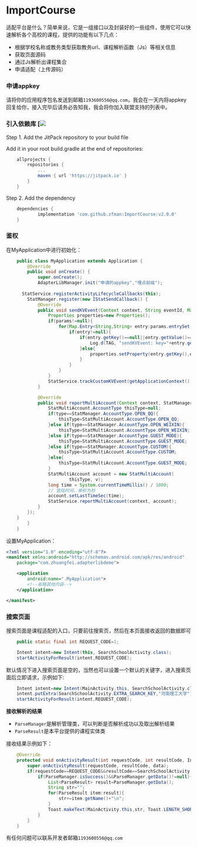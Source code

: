 # ImportCourse
适配平台是什么？简单来说，它是一组接口以及封装好的一些组件，使用它可以快速解析各个高校的课程，提供的功能有以下几点：

- 根据学校名称或教务类型获取教务url、课程解析函数（Js）等相关信息
- 获取页面源码
- 通过Js解析出课程集合
- 申请适配（上传源码）

### 申请appkey

请将你的应用程序包名发送到邮箱`1193600556@qq.com`，我会在一天内将appkey回复给你，接入完毕后请务必告知我，我会将你加入联盟支持的列表中。

### 引入依赖库 [![]([![](https://jitpack.io/v/zfman/ImportCourse.svg)](https://jitpack.io/#zfman/ImportCourse))

Step 1. Add the JitPack repository to your build file

Add it in your root build.gradle at the end of repositories:

```gradle
	allprojects {
		repositories {
			...
			maven { url 'https://jitpack.io' }
		}
	}
```

Step 2. Add the dependency

```gradle
	dependencies {
	        implementation 'com.github.zfman:ImportCourse:v2.0.0'
	}
```

### 鉴权

在MyApplication中进行初始化：
```java
	public class MyApplication extends Application {
		@Override
		public void onCreate() {
			super.onCreate();
			AdapterLibManager.init("申请的appkey","埋点前缀");
      
      StatService.registerActivityLifecycleCallbacks(this);
        StatManager.register(new IStatSendCallback() {
            @Override
            public void sendKVEvent(Context context, String eventId, Map<String, String> params) {
                Properties properties=new Properties();
                if(params!=null){
                    for(Map.Entry<String,String> entry:params.entrySet()){
                        if(entry!=null){
                            if(entry.getKey()==null||entry.getValue()==null){
                                Log.d(TAG, "sendKVEvent: key="+entry.getKey()+"; v="+entry.getValue()+";id="+eventId);
                            }else{
                                properties.setProperty(entry.getKey(),entry.getValue());
                            }
                        }
                    }
                }
                StatService.trackCustomKVEvent(getApplicationContext(),eventId,properties);
            }

            @Override
            public void reportMultiAccount(Context context, StatManager.AccountType type, String v) {
                StatMultiAccount.AccountType thisType=null;
                if(type==StatManager.AccountType.OPEN_QQ){
                    thisType=StatMultiAccount.AccountType.OPEN_QQ;
                }else if(type==StatManager.AccountType.OPEN_WEIXIN){
                    thisType=StatMultiAccount.AccountType.OPEN_WEIXIN;
                }else if(type==StatManager.AccountType.GUEST_MODE){
                    thisType=StatMultiAccount.AccountType.GUEST_MODE;
                }else if(type==StatManager.AccountType.CUSTOM){
                    thisType=StatMultiAccount.AccountType.CUSTOM;
                }else{
                    thisType=StatMultiAccount.AccountType.GUEST_MODE;
                }
                StatMultiAccount account = new StatMultiAccount(
                        thisType, v);
                long time = System.currentTimeMillis() / 1000;
                // 登陆时间，单秒为秒
                account.setLastTimeSec(time);
                StatService.reportMultiAccount(context, account);
            }
        });
    }
		}
	}
```

设置MyApplication：
```xml
<?xml version="1.0" encoding="utf-8"?>
<manifest xmlns:android="http://schemas.android.com/apk/res/android"
    package="com.zhuangfei.adapterlibdemo">

    <application
        android:name=".MyApplication">
        <!--省略其他内容-->
    </application>

</manifest>
```

### 搜索页面

搜索页面是课程适配的入口，只要前往搜索页，然后在本页面接收返回的数据即可

```java
    public static final int REQUEST_CODE=1;
```

```java
    Intent intent=new Intent(this, SearchSchoolActivity.class);
    startActivityForResult(intent,REQUEST_CODE);
```


默认情况下进入搜索页面是空的，当然也可以设置一个默认的关键字，进入搜索页面后立即请求，示例如下:

```java
	Intent intent=new Intent(MainActivity.this, SearchSchoolActivity.class);
	intent.putExtra(SearchSchoolActivity.EXTRA_SEARCH_KEY,"河南理工大学");
	startActivityForResult(intent,REQUEST_CODE);
```

**接收解析的结果**

- `ParseManager`是解析管理类，可以判断是否解析成功以及取出解析结果
- `ParseResult`是本平台提供的课程实体类

接收结果示例如下：

```java
    @Override
    protected void onActivityResult(int requestCode, int resultCode, Intent data) {
        super.onActivityResult(requestCode, resultCode, data);
        if(requestCode==REQUEST_CODE&&resultCode==SearchSchoolActivity.RESULT_CODE){
            if(ParseManager.isSuccess()&&ParseManager.getData()!=null){
                List<ParseResult> result=ParseManager.getData();
                String str="";
                for(ParseResult item:result){
                    str+=item.getName()+"\n";
                }
                Toast.makeText(MainActivity.this,str, Toast.LENGTH_SHORT).show();
            }
        }
    }
```

有任何问题可以联系开发者邮箱`1193600556@qq.com`
